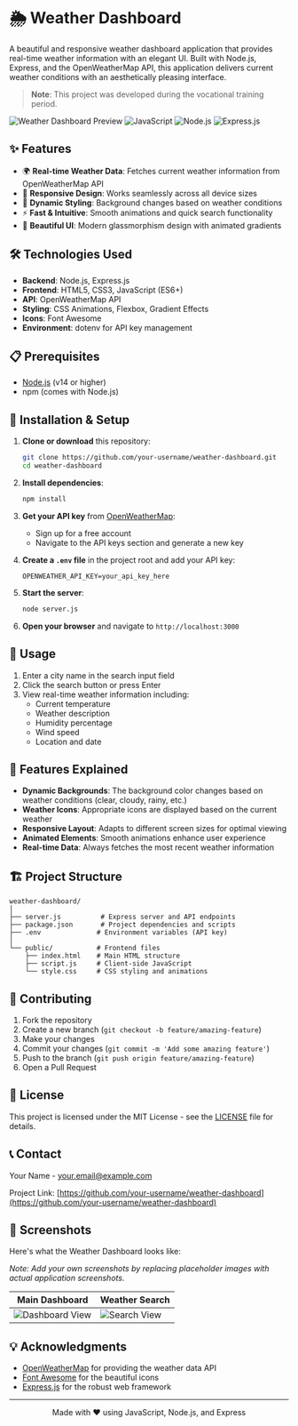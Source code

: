 # 🌦️ Weather Dashboard

A beautiful and responsive weather dashboard application that provides real-time weather information with an elegant UI. Built with Node.js, Express, and the OpenWeatherMap API, this application delivers current weather conditions with an aesthetically pleasing interface.

> **Note**: This project was developed during the vocational training period.


![Weather Dashboard Preview](https://img.shields.io/badge/Status-Active-success) ![JavaScript](https://img.shields.io/badge/JavaScript-F7DF1E?style=for-the-badge&logo=javascript&logoColor=black) ![Node.js](https://img.shields.io/badge/Node.js-43853D?style=for-the-badge&logo=node.js&logoColor=white) ![Express.js](https://img.shields.io/badge/Express.js-404D59?style=for-the-badge)

## ✨ Features

- 🌍 **Real-time Weather Data**: Fetches current weather information from OpenWeatherMap API
- 📱 **Responsive Design**: Works seamlessly across all device sizes
- 🎨 **Dynamic Styling**: Background changes based on weather conditions
- ⚡ **Fast & Intuitive**: Smooth animations and quick search functionality
- 🌈 **Beautiful UI**: Modern glassmorphism design with animated gradients

## 🛠️ Technologies Used

- **Backend**: Node.js, Express.js
- **Frontend**: HTML5, CSS3, JavaScript (ES6+)
- **API**: OpenWeatherMap API
- **Styling**: CSS Animations, Flexbox, Gradient Effects
- **Icons**: Font Awesome
- **Environment**: dotenv for API key management

## 📋 Prerequisites

- [Node.js](https://nodejs.org/) (v14 or higher)
- npm (comes with Node.js)

## 🚀 Installation & Setup

1. **Clone or download** this repository:
   ```bash
   git clone https://github.com/your-username/weather-dashboard.git
   cd weather-dashboard
   ```

2. **Install dependencies**:
   ```bash
   npm install
   ```

3. **Get your API key** from [OpenWeatherMap](https://openweathermap.org/api):
   - Sign up for a free account
   - Navigate to the API keys section and generate a new key

4. **Create a `.env` file** in the project root and add your API key:
   ```
   OPENWEATHER_API_KEY=your_api_key_here
   ```

5. **Start the server**:
   ```bash
   node server.js
   ```

6. **Open your browser** and navigate to `http://localhost:3000`

## 📖 Usage

1. Enter a city name in the search input field
2. Click the search button or press Enter
3. View real-time weather information including:
   - Current temperature
   - Weather description
   - Humidity percentage
   - Wind speed
   - Location and date

## 🎯 Features Explained

- **Dynamic Backgrounds**: The background color changes based on weather conditions (clear, cloudy, rainy, etc.)
- **Weather Icons**: Appropriate icons are displayed based on the current weather
- **Responsive Layout**: Adapts to different screen sizes for optimal viewing
- **Animated Elements**: Smooth animations enhance user experience
- **Real-time Data**: Always fetches the most recent weather information

## 🏗️ Project Structure

```
weather-dashboard/
│
├── server.js          # Express server and API endpoints
├── package.json       # Project dependencies and scripts
├── .env              # Environment variables (API key)
│
└── public/           # Frontend files
    ├── index.html    # Main HTML structure
    ├── script.js     # Client-side JavaScript
    └── style.css     # CSS styling and animations
```

## 🤝 Contributing

1. Fork the repository
2. Create a new branch (`git checkout -b feature/amazing-feature`)
3. Make your changes
4. Commit your changes (`git commit -m 'Add some amazing feature'`)
5. Push to the branch (`git push origin feature/amazing-feature`)
6. Open a Pull Request

## 📄 License

This project is licensed under the MIT License - see the [LICENSE](LICENSE) file for details.

## 📞 Contact

Your Name - [your.email@example.com](mailto:your.email@example.com)

Project Link: [https://github.com/your-username/weather-dashboard](https://github.com/your-username/weather-dashboard)

## 📸 Screenshots

Here's what the Weather Dashboard looks like:

*Note: Add your own screenshots by replacing placeholder images with actual application screenshots.*

| Main Dashboard | Weather Search |
| --- | --- |
| ![Dashboard View](screenshot1.png) | ![Search View](screenshot2.png) |

## 💡 Acknowledgments

- [OpenWeatherMap](https://openweathermap.org/) for providing the weather data API
- [Font Awesome](https://fontawesome.com/) for the beautiful icons
- [Express.js](https://expressjs.com/) for the robust web framework

---

<p align="center">
  Made with ❤️ using JavaScript, Node.js, and Express
</p>